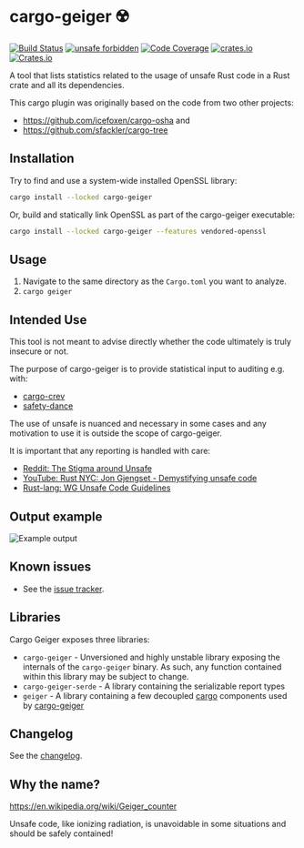 cargo-geiger ☢️ 
===============

[![Build Status](https://dev.azure.com/cargo-geiger/cargo-geiger/_apis/build/status/rust-secure-code.cargo-geiger?branchName=master)](https://dev.azure.com/cargo-geiger/cargo-geiger/_build/latest?definitionId=1&branchName=master)
[![unsafe forbidden](https://img.shields.io/badge/unsafe-forbidden-success.svg)](https://github.com/rust-secure-code/safety-dance/)
[![Code Coverage](https://img.shields.io/azure-devops/coverage/cargo-geiger/cargo-geiger/2/master)](https://img.shields.io/azure-devops/coverage/cargo-geiger/cargo-geiger/2/master)
[![crates.io](https://img.shields.io/crates/v/cargo-geiger.svg)](https://crates.io/crates/cargo-geiger)
[![Crates.io](https://img.shields.io/crates/d/cargo-geiger?label=cargo%20installs)](https://crates.io/crates/cargo-geiger)

A tool that lists statistics related to the usage of unsafe Rust code in a Rust
crate and all its dependencies.

This cargo plugin was originally based on the code from two other projects:
* <https://github.com/icefoxen/cargo-osha> and
* <https://github.com/sfackler/cargo-tree>

Installation
------------

Try to find and use a system-wide installed OpenSSL library:

```bash
cargo install --locked cargo-geiger
```

Or, build and statically link OpenSSL as part of the cargo-geiger executable:

```bash
cargo install --locked cargo-geiger --features vendored-openssl
```

Usage
-----

1. Navigate to the same directory as the `Cargo.toml` you want to analyze.
2. `cargo geiger`

Intended Use
------------

This tool is not meant to advise directly whether the code ultimately is truly insecure or not.

The purpose of cargo-geiger is to provide statistical input to auditing e.g. with:

- [cargo-crev](https://crates.io/crates/cargo-crev)
- [safety-dance](https://github.com/rust-secure-code/safety-dance)

The use of unsafe is nuanced and necessary in some cases and any motivation to use it is outside the scope of cargo-geiger.

It is important that any reporting is handled with care:

- [Reddit: The Stigma around Unsafe](https://www.reddit.com/r/rust/comments/y1u068/the_stigma_around_unsafe/)
- [YouTube: Rust NYC: Jon Gjengset - Demystifying unsafe code](https://youtu.be/QAz-maaH0KM)
- [Rust-lang: WG Unsafe Code Guidelines](https://github.com/rust-lang/unsafe-code-guidelines)

Output example
--------------

![Example output](https://user-images.githubusercontent.com/3704611/53132247-845f7080-356f-11e9-9c76-a9498d4a744b.png)

Known issues
------------

 - See the [issue tracker](https://github.com/rust-secure-code/cargo-geiger/issues).

Libraries
---------

Cargo Geiger exposes three libraries:

 - `cargo-geiger` - Unversioned and highly unstable library exposing the internals of the `cargo-geiger` binary. As such, any function contained within this library may be subject to change.
 - `cargo-geiger-serde` - A library containing the serializable report types
 - `geiger` - A library containing a few decoupled [cargo] components used by [cargo-geiger]

Changelog
---------

See the [changelog].

[cargo]: https://crates.io/crates/cargo
[cargo-geiger]: https://crates.io/crates/cargo-geiger
[changelog]: https://github.com/rust-secure-code/cargo-geiger/blob/master/CHANGELOG.md

Why the name?
-------------

<https://en.wikipedia.org/wiki/Geiger_counter>

Unsafe code, like ionizing radiation, is unavoidable in some situations and should be safely contained!

